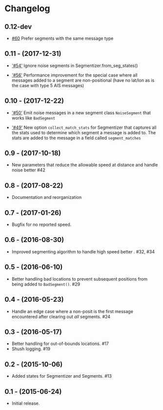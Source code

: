 Changelog
=========

0.12-dev 
-------------------
* [#60](https://github.com/SkyTruth/gpsdio-segment/pull/60) 
  Prefer segments with the same message type


0.11 - (2017-12-31)
-------------------

* ['#54'](https://github.com/SkyTruth/gpsdio-segment/pull/54)
  Ignore noise segments in Segmentizer.from_seg_states()

* ['#56'](https://github.com/SkyTruth/gpsdio-segment/pull/56)
  Performance improvement for the special case where all messages added to a segment are 
  non-positional (have no lat/lon as is the case with type 5 AIS messages)

0.10 - (2017-12-22)
-------------------

* ['#50'](https://github.com/SkyTruth/gpsdio-segment/pull/50)
  Emit noise messages in a new segment class `NoiseSegment` that works like 
  `BadSegment`

* ['#49'](https://github.com/SkyTruth/gpsdio-segment/pull/49)
  New option `collect_match_stats` for Segmentizer that captures all the stats used to 
  determine which segment a message is added to.  The stats are added to the message in 
  a field called `segment_matches`

  
0.9 - (2017-10-18)
------------------

- New parameters that reduce the allowable speed at distance and handle noise better #42


0.8 - (2017-08-22)
------------------

- Documentation and reorganization


0.7 - (2017-01-26)
------------------

- Bugfix for no reported speed.


0.6 - (2016-08-30)
------------------

- Improved segmenting algorithm to handle high speed better .  #32, #34


0.5 - (2016-06-10)
------------------

- Better handling bad locations to prevent subsequent positions from being added to `BadSegment()`.  #29


0.4 - (2016-05-23)
------------------

- Handle an edge case where a non-posit is the first message encountered after clearing out _all_ segments.  #24


0.3 - (2016-05-17)
------------------

- Better handling for out-of-bounds locations.  #17
- Shush logging.  #19


0.2 - (2015-10-06)
------------------

- Added states for Segmentizer and Segments.  #13


0.1 - (2015-06-24)
------------------

- Initial release.
